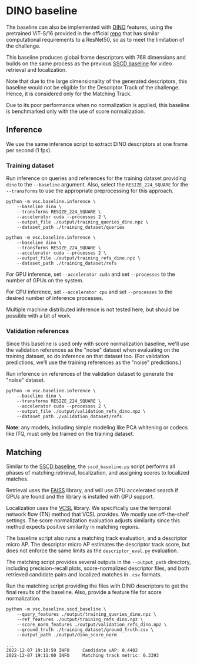 # DINO baseline
The baseline can also be implemented with [DINO](https://arxiv.org/abs/2104.14294)
features, using the pretrained ViT-S/16 provided in the official [repo](https://github.com/facebookresearch/dino) 
that has similar computational requirements to a ResNet50, so as to meet the limitation of the challenge.

This baseline produces global frame descriptors with 768 dimensions and builds on the same process as the previous
[SSCD baseline](baseline.md) for video retrieval and localization.

Note that due to the large dimensionality of the generated descriptors, this baseline would not be eligible
for the Descriptor Track of the challenge. Hence, it is considered only for the Matching Track.

Due to its poor performance when no normalization is applied, this baseline is benchmarked only with the
use of score normalization.

## Inference

We use the same inference script to extract DINO descriptors at one frame per
second (1 fps).

### Training dataset
Run inference on queries and references for the training dataset providing `dino` to the `--baseline` argument.
Also, select the `RESIZE_224_SQUARE` for the `--transforms` to use the appropriate preprocessing for this approach. 

```
python -m vsc.baseline.inference \
    --baseline dino \
    --transforms RESIZE_224_SQUARE \
    --accelerator cuda --processes 2 \
    --output_file ./output/training_queries_dino.npz \
    --dataset_path ./training_dataset/queries
```
```
python -m vsc.baseline.inference \
    --baseline dino \
    --transforms RESIZE_224_SQUARE \
    --accelerator cuda --processes 2 \
    --output_file ./output/training_refs_dino.npz \
    --dataset_path ./training_dataset/refs
```
For GPU inference, set `--accelerator cuda` and set `--processes` to
the number of GPUs on the system.

For CPU inference, set `--accelerator cpu` and set `--processes` to
the desired number of inference processes.

Multiple machine distributed inference is not tested here,
but should be possible with a bit of work.

### Validation references
Since this baseline is used only with score normalization baseline, we'll use the
validation references as the "noise" dataset when evaluating on the
training dataset, so do inference on that dataset too.
(For validation predictions, we'll use the training references as the
"noise" predictions.)

Run inference on references of the validation dataset to generate the "noise" dataset.
```
python -m vsc.baseline.inference \
    --baseline dino \
    --transforms RESIZE_224_SQUARE \
    --accelerator cuda --processes 2 \
    --output_file ./output/validation_refs_dino.npz \
    --dataset_path ./validation_dataset/refs
```

**Note**: any models, including simple modeling like PCA whitening
or codecs like ITQ, must only be trained on the training dataset.

## Matching
Similar to the [SSCD baseline](baseline.md), the `sscd_baseline.py` script performs all
phases of matching:retrieval, localization, and assigning scores to localized matches.


Retrieval uses the [FAISS](https://github.com/facebookresearch/faiss)
library, and will use GPU accelerated search if GPUs are found and
the library is installed with GPU support.

Localization uses the [VCSL](https://github.com/alipay/VCSL) library.
We specifically use the temporal network flow (TN) method that VCSL
provides.
We mostly use off-the-shelf settings.
The score normalization evaluation adjusts similarity since this
method expects positive similarity in matching regions.

The baseline script also runs a matching track evaluation, and a descriptor micro AP.
The descriptor micro AP estimates the descriptor track score, but
does not enforce the same limits as the `descriptor_eval.py` evaluation.

The matching script provides several outputs in the `--output_path`
directory, including precision-recall plots,
score-normalized descriptor files, and both retrieved candidate pairs
and localized matches in `.csv` formats.

Run the matching script providing the files with DINO descriptors to get
the final results of the baseline. Also, provide a feature file for score normalization.
```
python -m vsc.baseline.sscd_baseline \
    --query_features ./output/training_queries_dino.npz \
    --ref_features ./output/training_refs_dino.npz \
    --score_norm_features ./output/validation_refs_dino.npz \
    --ground_truth ./training_dataset/ground_truth.csv \
    --output_path ./output/dino_score_norm

...
2022-12-07 19:10:59 INFO     Candidate uAP: 0.4402
2022-12-07 19:11:00 INFO     Matching track metric: 0.3393
```
